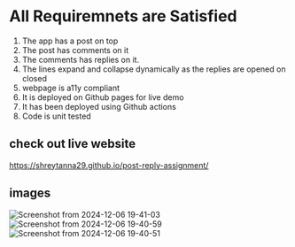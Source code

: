# All Requiremnets are Satisfied

1. The app has a post on top
2. The post has comments on it 
3. The comments has replies on it.
4. The lines  expand and collapse dynamically as the replies are opened on closed
5. webpage is a11y compliant
6. It is deployed on Github pages for live demo
7. It has been deployed using Github actions
8. Code is unit tested


## check out live website 
https://shreytanna29.github.io/post-reply-assignment/


## images

![Screenshot from 2024-12-06 19-41-03](https://github.com/user-attachments/assets/c2946cca-81d2-42a1-a9a8-6fb85db49aa8)
![Screenshot from 2024-12-06 19-40-59](https://github.com/user-attachments/assets/aaf3a3d2-a28b-44f2-aec9-d4709398c032)
![Screenshot from 2024-12-06 19-40-51](https://github.com/user-attachments/assets/a491bd8a-3169-4baf-89e3-4de1d29638ad)
